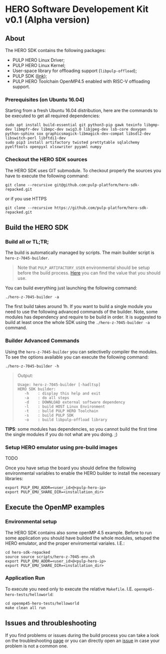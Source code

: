 # HERO Software Developement Kit v0.1 (Alpha version)

## About 
The HERO SDK contains the following packages:
* PULP HERO Linux Driver;
* PULP HERO Linux Kernel;
* User-space library for offloading support (`libpulp-offload`);
* PULP SDK ([link](https://github.com/pulp-platform/pulp-sdk]));
* PULP HERO Toolchain OpenMP4.5 enabled with RISC-V offloading support.

### Prerequisites (on Ubuntu 16.04)
Starting from a fresh Ubuntu 16.04 distribution, here are the commands to be executed to get all required dependencies:

    sudo apt install build-essential git python3-pip gawk texinfo libgmp-dev libmpfr-dev libmpc-dev swig3.0 libjpeg-dev lsb-core doxygen python-sphinx sox graphicsmagick-libmagick-dev-compat libsdl2-dev libswitch-perl libftdi1-dev
    sudo pip3 install artifactory twisted prettytable sqlalchemy pyelftools openpyxl xlsxwriter pyyaml numpy 
    
### Checkout the HERO SDK sources
The HERO SDK uses GIT submodule. To checkout properly the sources you have to execute the following command:
```
git clone --recursive git@github.com:pulp-platform/hero-sdk-repacked.git
```
or if you use HTTPS
```
git clone --recursive https://github.com/pulp-platform/hero-sdk-repacked.git
```

## Build the HERO SDK
### Build all or TL;TR;
The build is automatically managed by scripts. The main builder script is `hero-z-7045-builder`.
> Note that `PULP_ARTIFACTORY_USER` environmental should be setup before the build process. [Here](https://iis-git.ee.ethz.ch/pulp-sw/pulp-sdk-internal) you can find the value that you should use.

You can build everything just launching the following command:
```
./hero-z-7045-builder -a
```
The first build takes around 1h. If you want to build a single module you need to use the following advanced commands of the builder. Note, some modules has dependency and require to be build in order. It is suggested to build at least once the whole SDK using the `./hero-z-7045-builder -a` command.

### Builder Advanced Commands
Using the `hero-z-7045-builder` you can selectivelly compiler the modules. To see the options available you can execute the following command:

```
./hero-z-7045-builder -h
```

>Output:
>```
>Usage: hero-z-7045-builder [-hadltsp]
>HERO SDK builder:
>    -h    : display this help and exit
>    -a    : do all steps
>    -d    : DOWNLOAD external software dependency
>    -l    : build HOST Linux Environment
>    -t    : bulld PULP HERO Toolchain
>    -s    : build PULP SDK
>    -o    : build libpulp-offload library
>```

**TIPS**: some modules has dependencies, so you cannot build the first time the single modules if you do not what are you doing. ;)

###  Setup HERO emulator using pre-build images
TODO

Once you have setup the board you should define the following environmental variables to enable the HERO builder to install the necessary libraries:
```
export PULP_EMU_ADDR=<user_id>@<pulp-hero-ip>
export PULP_EMU_SHARE_DIR=<installation_dir>
```
## Execute the OpenMP examples
### Environmental setup
The HERO SDK contains also some openMP 4.5 example. Before to run some application you should have builded the whole modules, setuped the HERO emulator, and the proper enviromental variales. I.E.:
```
cd hero-sdk-repacked
source source scripts/hero-z-7045-env.sh
export PULP_EMU_ADDR=<user_id>@<pulp-hero-ip>
export PULP_EMU_SHARE_DIR=<installation_dir>
```

### Application Run
To execute you need only to execute the relative `Makefile`. I.E. `openmp45-hero-tests/helloworld`:
```
cd openmp45-hero-tests/helloworld
make clean all run
```

## Issues and throubleshooting
If you find problems or issues during the build process you can take a look on the troubleshooting [page](FAQ.md) or you can directly open an [issue](https://github.com/pulp-platform/hero-sdk-repacked/issues) in case your problem is not a common one.

